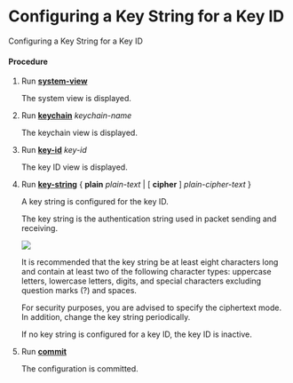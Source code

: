 Configuring a Key String for a Key ID
=====================================

Configuring a Key String for a Key ID

#### Procedure

1. Run [**system-view**](cmdqueryname=system-view)
   
   
   
   The system view is displayed.
2. Run [**keychain**](cmdqueryname=keychain) *keychain-name*
   
   
   
   The keychain view is displayed.
3. Run [**key-id**](cmdqueryname=key-id) *key-id*
   
   
   
   The key ID view is displayed.
4. Run [**key-string**](cmdqueryname=key-string) { **plain** *plain-text* | [ **cipher** ] *plain-cipher-text* }
   
   
   
   A key string is configured for the key ID.
   
   
   
   The key string is the authentication string used in packet sending and receiving.
   
   ![](../../../../public_sys-resources/note_3.0-en-us.png) 
   
   It is recommended that the key string be at least eight characters long and contain at least two of the following character types: uppercase letters, lowercase letters, digits, and special characters excluding question marks (?) and spaces.
   
   For security purposes, you are advised to specify the ciphertext mode. In addition, change the key string periodically.
   
   If no key string is configured for a key ID, the key ID is inactive.
5. Run [**commit**](cmdqueryname=commit)
   
   
   
   The configuration is committed.